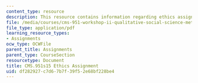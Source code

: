 ```yaml
---
content_type: resource
description: This resource contains information regarding ethics assignment.
file: /media/courses/cms-951-workshop-ii-qualitative-social-science-methods-for-media-studies-spring-2015/df282927c7d67b7f39f52e68bf228be4_MITCMS_951S15_EthicsAsgn.pdf
file_type: application/pdf
learning_resource_types:
- Assignments
ocw_type: OCWFile
parent_title: Assignments
parent_type: CourseSection
resourcetype: Document
title: CMS.951s15 Ethics Assignment
uid: df282927-c7d6-7b7f-39f5-2e68bf228be4
---
```

